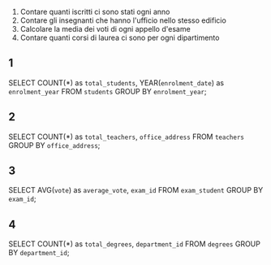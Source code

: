 1. Contare quanti iscritti ci sono stati ogni anno
2. Contare gli insegnanti che hanno l'ufficio nello stesso edificio
3. Calcolare la media dei voti di ogni appello d'esame
4. Contare quanti corsi di laurea ci sono per ogni dipartimento

## 1
SELECT COUNT(*) as `total_students`, YEAR(`enrolment_date`) as `enrolment_year` 
FROM `students` 
GROUP BY `enrolment_year`;

## 2
SELECT COUNT(*) as `total_teachers`, `office_address` 
FROM `teachers` 
GROUP BY `office_address`;

## 3
SELECT AVG(`vote`) as `average_vote`, `exam_id` 
FROM `exam_student` 
GROUP BY `exam_id`;

## 4
SELECT COUNT(*) as `total_degrees`, `department_id` 
FROM `degrees` 
GROUP BY `department_id`;